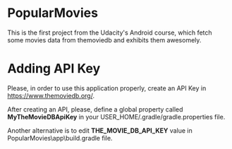 # PopularMovies
This is the first project from the Udacity's Android course, which fetch some movies data from themoviedb and exhibits them awesomely.

# Adding API Key
Please, in order to use this application properly, create an API Key in https://www.themoviedb.org/.

After creating an API, please, define a global property called <b>MyTheMovieDBApiKey</b> in your USER_HOME/.gradle/gradle.properties file.

Another alternative is to edit <b>THE_MOVIE_DB_API_KEY</b> value in PopularMovies\app\build.gradle file.
